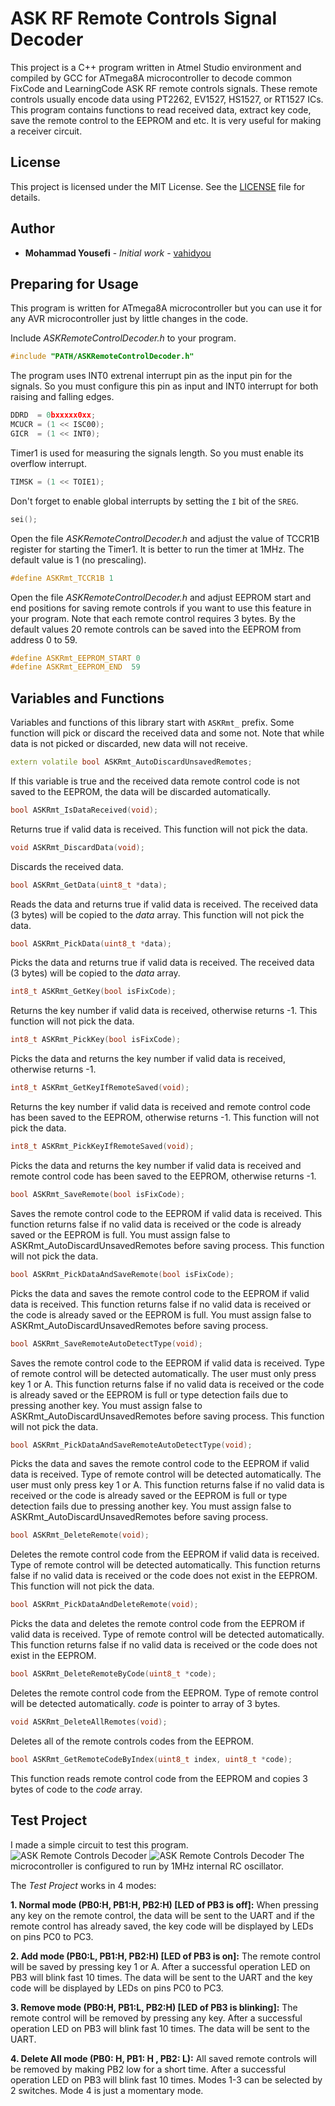 # ASK RF Remote Controls Signal Decoder
This project is a C++ program written in Atmel Studio environment and compiled by GCC for ATmega8A microcontroller to decode common FixCode and LearningCode ASK RF remote controls signals. These remote controls usually encode data using PT2262, EV1527, HS1527, or RT1527 ICs. This program contains functions to read received data, extract key code, save the remote control to the EEPROM and etc. It is very useful for making a receiver circuit.

## License
This project is licensed under the MIT License. See the [LICENSE](LICENSE) file for details.

## Author
* **Mohammad Yousefi** - *Initial work* - [vahidyou](https://github.com/vahidyou)

## Preparing for Usage
This program is written for ATmega8A microcontroller but you can use it for any AVR microcontroller just by little changes in the code.

Include *ASKRemoteControlDecoder.h* to your program.
```C++
#include "PATH/ASKRemoteControlDecoder.h"
```
The program uses INT0 extrenal interrupt pin as the input pin for the signals. So you must configure this pin as input and INT0 interrupt for both raising and falling edges.
```C++
DDRD  = 0bxxxxx0xx;
MCUCR = (1 << ISC00);
GICR  = (1 << INT0);
```
Timer1 is used for measuring the signals length. So you must enable its overflow interrupt.
```C++
TIMSK = (1 << TOIE1);
```
Don't forget to enable global interrupts by setting the `I` bit of the `SREG`.
```C++
sei();
```
Open the file *ASKRemoteControlDecoder.h* and adjust the value of TCCR1B register for starting the Timer1. It is better to run the timer at 1MHz. The default value is 1 (no prescaling).
```C++
#define ASKRmt_TCCR1B 1
```
Open the file *ASKRemoteControlDecoder.h* and adjust EEPROM start and end positions for saving remote controls if you want to use this feature in your program. Note that each remote control requires 3 bytes. By the default values 20 remote controls can be saved into the EEPROM from address 0 to 59.
```C++
#define ASKRmt_EEPROM_START 0
#define ASKRmt_EEPROM_END  59
```

## Variables and Functions
Variables and functions of this library start with `ASKRmt_` prefix. Some function will pick or discard the received data and some not. Note that while data is not picked or discarded, new data will not receive.

```C++
extern volatile bool ASKRmt_AutoDiscardUnsavedRemotes;
```
If this variable is true and the received data remote control code is not saved to the EEPROM, the data will be discarded automatically.

```C++
bool ASKRmt_IsDataReceived(void);
```
Returns true if valid data is received. This function will not pick the data. 

```C++
void ASKRmt_DiscardData(void);
```
Discards the received data.

```C++
bool ASKRmt_GetData(uint8_t *data);
```
Reads the data and returns true if valid data is received. The received data (3 bytes) will be copied to the *data* array. This function will not pick the data.

```C++
bool ASKRmt_PickData(uint8_t *data);
```
Picks the data and returns true if valid data is received. The received data (3 bytes) will be copied to the *data* array.    

```C++
int8_t ASKRmt_GetKey(bool isFixCode);
```
Returns the key number if valid data is received, otherwise returns -1. This function will not pick the data.

```C++
int8_t ASKRmt_PickKey(bool isFixCode);
```
Picks the data and returns the key number if valid data is received, otherwise returns -1.

```C++
int8_t ASKRmt_GetKeyIfRemoteSaved(void);
```
Returns the key number if valid data is received and remote control code has been saved to the EEPROM, otherwise returns -1. This function will not pick the data.

```C++
int8_t ASKRmt_PickKeyIfRemoteSaved(void);
```
Picks the data and returns the key number if valid data is received and remote control code has been saved to the EEPROM, otherwise returns -1.

```C++
bool ASKRmt_SaveRemote(bool isFixCode);
```
Saves the remote control code to the EEPROM if valid data is received. This function returns false if no valid data is received or the code is already saved or the EEPROM is full. You must assign false to ASKRmt_AutoDiscardUnsavedRemotes before saving process. This function will not pick the data.

```C++
bool ASKRmt_PickDataAndSaveRemote(bool isFixCode);
```
Picks the data and saves the remote control code to the EEPROM if valid data is received. This function returns false if no valid data is received or the code is already saved or the EEPROM is full. You must assign false to ASKRmt_AutoDiscardUnsavedRemotes before saving process.

```C++
bool ASKRmt_SaveRemoteAutoDetectType(void);
```
Saves the remote control code to the EEPROM if valid data is received. Type of remote control will be detected automatically. The user must only press key 1 or A. This function returns false if no valid data is received or the code is already saved or the EEPROM is full or type detection fails due to pressing another key. You must assign false to ASKRmt_AutoDiscardUnsavedRemotes before saving process. This function will not pick the data.

```C++
bool ASKRmt_PickDataAndSaveRemoteAutoDetectType(void);
```
Picks the data and saves the remote control code to the EEPROM if valid data is received. Type of remote control will be detected automatically. The user must only press key 1 or A. This function returns false if no valid data is received or the code is already saved or the EEPROM is full or type detection fails due to pressing another key. You must assign false to ASKRmt_AutoDiscardUnsavedRemotes before saving process.

```C++
bool ASKRmt_DeleteRemote(void);
```
Deletes the remote control code from the EEPROM if valid data is received. Type of remote control will be detected automatically. This function returns false if no valid data is received or the code does not exist in the EEPROM. This function will not pick the data.

```C++
bool ASKRmt_PickDataAndDeleteRemote(void);
```
Picks the data and deletes the remote control code from the EEPROM if valid data is received. Type of remote control will be detected automatically. This function returns false if no valid data is received or the code does not exist in the EEPROM.

```C++
bool ASKRmt_DeleteRemoteByCode(uint8_t *code);
```
Deletes the remote control code from the EEPROM. Type of remote control will be detected automatically. *code* is pointer to array of 3 bytes.

```C++
void ASKRmt_DeleteAllRemotes(void);
```
Deletes all of the remote controls codes from the EEPROM.

```C++
bool ASKRmt_GetRemoteCodeByIndex(uint8_t index, uint8_t *code);
```
This function reads remote control code from the EEPROM and copies 3 bytes of code to the *code* array. 

## Test Project
I made a simple circuit to test this program.
![ASK Remote Controls Decoder](Test%20Circuit/ASKRmtCntrlDcdr_bb.png)
![ASK Remote Controls Decoder](Test%20Circuit/ASKRmtCntrlDcdr_schem.png)
The microcontroller is configured to run by 1MHz internal RC oscillator.

The *Test Project* works in 4 modes:

  **1. Normal mode (PB0:H, PB1:H, PB2:H) [LED of PB3 is off]:** When pressing any key on the remote control, the data will be sent to the UART and if the remote control has already saved, the key code will be displayed by LEDs on pins PC0 to PC3.

  **2. Add mode (PB0:L, PB1:H, PB2:H) [LED of PB3 is on]:** The remote control will be saved by pressing key 1 or A. After a successful operation LED on PB3 will blink fast 10 times. The data will be sent to the UART and the key code will be displayed by LEDs on pins PC0 to PC3.

  **3. Remove mode (PB0:H, PB1:L, PB2:H) [LED of PB3 is blinking]:** The remote control will be removed by pressing any key. After a successful operation LED on PB3 will blink fast 10 times. The data will be sent to the UART.

  **4. Delete All mode (PB0: H, PB1: H , PB2: L):** All saved remote controls will be removed by making PB2 low for a short time. After a successful operation LED on PB3 will blink fast 10 times.
Modes 1-3 can be selected by 2 switches. Mode 4 is just a momentary mode.
